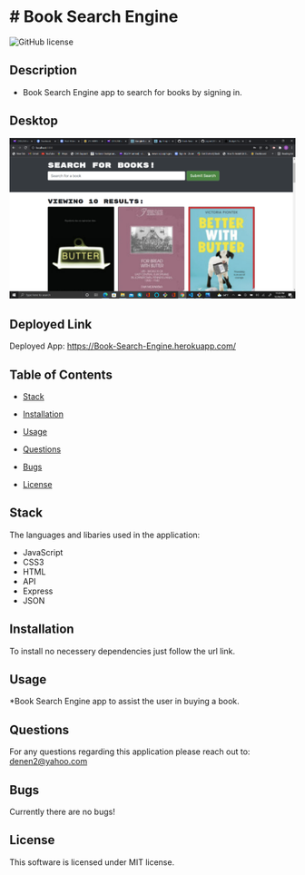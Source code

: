 # # Book Search Engine

![GitHub license](https://img.shields.io/badge/license-MIT-blue.svg)

## Description

* Book Search Engine app to search for books by signing in.

## Desktop

![Alt test](/images/Books.png)

## Deployed Link

Deployed App: https://Book-Search-Engine.herokuapp.com/

## Table of Contents

* [Stack](#stack)

* [Installation](#installation)

* [Usage](#usage)

* [Questions](#questions)

* [Bugs](#bugs)

* [License](#license)

## Stack

The languages and libaries used in the application:

- JavaScript
- CSS3
- HTML
- API
- Express
- JSON

## Installation

To install no necessery dependencies just follow the url link.

## Usage

*Book Search Engine app to assist the user in buying a book. 

## Questions

For any questions regarding this application please reach out to: denen2@yahoo.com

## Bugs

Currently there are no bugs!

## License

This software is licensed under MIT license.
